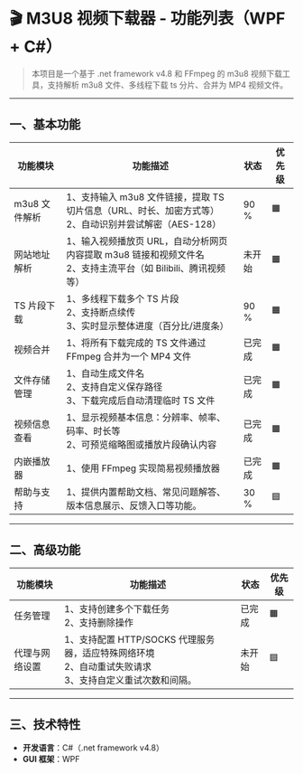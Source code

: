 # 🎬 M3U8 视频下载器 - 功能列表（WPF + C#）

> 本项目是一个基于 .net framework v4.8 和 FFmpeg 的 m3u8 视频下载工具，支持解析 m3u8 文件、多线程下载 ts 分片、合并为 MP4
> 视频文件。

---

## 一、基本功能

| 功能模块      | 功能描述                                                                 | 状态   | 优先级 |
|-----------|----------------------------------------------------------------------|------|-----|
| m3u8 文件解析 | 1、支持输入 m3u8 文件链接，提取 TS 切片信息（URL、时长、加密方式等）<br>2、自动识别并尝试解密（AES-128）    | 90 % | 🟧  |
| 网站地址解析    | 1、输入视频播放页 URL，自动分析网页内容提取 m3u8 链接和视频文件名<br>2、支持主流平台（如 Bilibili、腾讯视频等） | 未开始  | 🟧  |
| TS 片段下载   | 1、多线程下载多个 TS 片段<br>2、支持断点续传<br>3、实时显示整体进度（百分比/进度条）                   | 90 % | 🟧  |
| 视频合并      | 1、将所有下载完成的 TS 文件通过 FFmpeg 合并为一个 MP4 文件                               | 已完成  | 🟧  |
| 文件存储管理    | 1、自动生成文件名<br>2、支持自定义保存路径<br>3、下载完成后自动清理临时 TS 文件                      | 已完成  | 🟧  |
| 视频信息查看    | 1、显示视频基本信息：分辨率、帧率、码率、时长等<br>2、可预览缩略图或播放片段确认内容                        | 已完成  | 🟧  |
| 内嵌播放器     | 1、使用 FFmpeg 实现简易视频播放器                                                | 已完成  | 🟧  |
| 帮助与支持     | 1、提供内置帮助文档、常见问题解答、版本信息展示、反馈入口等功能。                                    | 30 % | 🟦  |

---

## 二、高级功能

| 功能模块    | 功能描述                                                              | 状态  | 优先级 |
|---------|-------------------------------------------------------------------|-----|-----|
| 任务管理    | 1、支持创建多个下载任务<br>2、支持删除操作                                          | 已完成 | 🟧  |
| 代理与网络设置 | 1、支持配置 HTTP/SOCKS 代理服务器，适应特殊网络环境<br>2、自动重试失败请求<br>3、支持自定义重试次数和间隔。 | 未开始 | 🟦  |

---

## 三、技术特性

- **开发语言**：C#（.net framework v4.8）
- **GUI 框架**：WPF